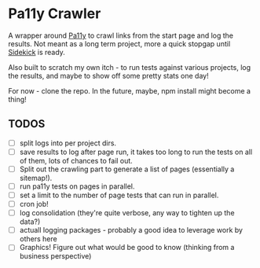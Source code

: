 # Pa11y Crawler

A wrapper around [Pa11y](https://github.com/pa11y/pa11y) to crawl links from the start page and log the results. Not meant as a long term project, more a quick stopgap until [Sidekick](https://github.com/pa11y/sidekick) is ready.

Also built to scratch my own itch - to run tests against various projects, log the results, and maybe to show off some pretty stats one day!

For now - clone the repo. In the future, maybe, npm install might become a thing!

## TODOS

* [ ] split logs into per project dirs.
* [ ] save results to log after page run, it takes too long to run the tests on all of them, lots of chances to fail out.
* [ ] Split out the crawling part to generate a list of pages (essentially a sitemap!).
* [ ] run pa11y tests on pages in parallel.
* [ ] set a limit to the number of page tests that can run in parallel.
* [ ] cron job!
* [ ] log consolidation (they're quite verbose, any way to tighten up the data?)
* [ ] actuall logging packages - probably a good idea to leverage work by others here
* [ ] Graphics! Figure out what would be good to know (thinking from a business perspective)
